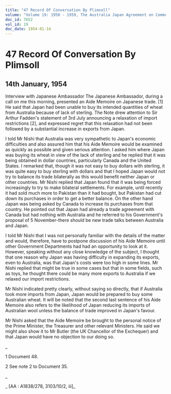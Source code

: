 ```yaml
---
title: "47 Record Of Conversation By Plimsoll"
volume: "Volume 19: 1950 - 1959, The Australia Japan Agreement on Commerce"
doc_id: 7652
vol_id: 19
doc_date: 1954-01-14
---
```


# 47 Record Of Conversation By Plimsoll

## 14th January, 1954

Interview with Japanese Ambassador The Japanese Ambassador, during a call on me this morning, presented an Aide Memoire on Japanese trade. [1] He said that Japan had been unable to buy its intended quantities of wheat from Australia because of lack of sterling. The Note drew attention to Sir Arthur Fadden's statement of 3rd July announcing a relaxation of import restrictions [2], and expressed regret that this relaxation had not been followed by a substantial increase in exports from Japan.

I told Mr Nishi that Australia was very sympathetic to Japan's economic difficulties and also assured him that his Aide Memoire would be examined as quickly as possible and given serious attention. I asked him where Japan was buying its wheat in view of the lack of sterling and he replied that it was being obtained in dollar countries, particularly Canada and the United States. I remarked that, though it was not easy to buy dollars with sterling, it was quite easy to buy sterling with dollars and that I hoped Japan would not try to balance its trade bilaterally as this would benefit neither Japan or other countries. Mr Nishi replied that Japan found that it was being forced increasingly to try to make bilateral settlements. For example, until recently it had sold much more to Pakistan than it had bought, but Pakistan had cut down its purchases in order to get a better balance. On the other hand Japan was being asked by Canada to increase its purchases from that country. He pointed out that Japan had already a trade agreement with Canada but had nothing with Australia and he referred to his Government's proposal of 5 November-there should be new trade talks between Australia and Japan.

I told Mr Nishi that I was not personally familiar with the details of the matter and would, therefore, have to postpone discussion of his Aide Memoire until other Government Departments had had an opportunity to look at it. However, speaking without any close knowledge of the subject, I thought that one reason why Japan was having difficulty in expanding its exports, even to Australia, was that Japan's costs were too high in some lines. Mr Nishi replied that might be true in some cases but that in some fields, such as toys, he thought there could be many more exports to Australia if we relaxed our import restrictions.

Mr Nishi indicated pretty clearly, without saying so directly, that if Australia took more imports from Japan, Japan would be prepared to buy some Australian wheat. It will be noted that the second last sentence of his Aide Memoire also refers to the likelihood of Japan reducing its imports of Australian wool unless the balance of trade improved in Japan's favour.

Mr Nishi asked that the Aide Memoire be brought to the personal notice of the Prime Minister, the Treasurer and other relevant Ministers. He said we might also show it to Mr Butler (the UK Chancellor of the Exchequer) and that Japan would have no objection to our doing so.

_

1 Document 48.

2 See note 2 to Document 35.

_

_ [AA : A1838/278, 3103/10/2, iii]_
